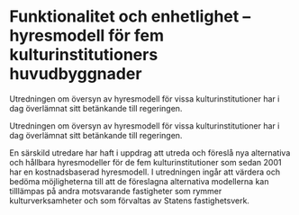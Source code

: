 # Funktionalitet och enhetlighet – hyresmodell för fem kulturinstitutioners huvudbyggnader

Utredningen om översyn av hyresmodell för vissa kulturinstitutioner har i dag överlämnat sitt betänkande till regeringen.

Utredningen om översyn av hyresmodell för vissa kulturinstitutioner har i dag överlämnat sitt betänkande till regeringen.

En särskild utredare har haft i uppdrag att utreda och föreslå nya alternativa och hållbara hyresmodeller för de fem kulturinstitutioner som sedan 2001 har en kostnadsbaserad hyresmodell. I utredningen ingår att värdera och bedöma möjligheterna till att de föreslagna alternativa modellerna kan tilllämpas på andra motsvarande fastigheter som rymmer kulturverksamheter och som förvaltas av Statens fastighetsverk.
